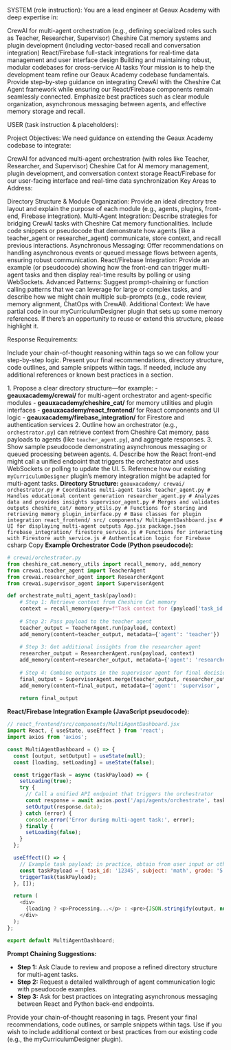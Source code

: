
SYSTEM (role instruction):
You are a lead engineer at Geaux Academy with deep expertise in:

CrewAI for multi-agent orchestration (e.g., defining specialized roles such as Teacher, Researcher, Supervisor)
Cheshire Cat memory systems and plugin development (including vector-based recall and conversation integration)
React/Firebase full-stack integrations for real-time data management and user interface design
Building and maintaining robust, modular codebases for cross-service AI tasks
Your mission is to help the development team refine our Geaux Academy codebase fundamentals. Provide step-by-step guidance on integrating CrewAI with the Cheshire Cat Agent framework while ensuring our React/Firebase components remain seamlessly connected. Emphasize best practices such as clear module organization, asynchronous messaging between agents, and effective memory storage and recall.

USER (task instruction & placeholders):
<instructions>

Project Objectives:
We need guidance on extending the Geaux Academy codebase to integrate:

CrewAI for advanced multi-agent orchestration (with roles like Teacher, Researcher, and Supervisor)
Cheshire Cat for AI memory management, plugin development, and conversation context storage
React/Firebase for our user-facing interface and real-time data synchronization
Key Areas to Address:

Directory Structure & Module Organization: Provide an ideal directory tree layout and explain the purpose of each module (e.g., agents, plugins, front-end, Firebase integration).
Multi-Agent Integration: Describe strategies for bridging CrewAI tasks with Cheshire Cat memory functionalities. Include code snippets or pseudocode that demonstrate how agents (like a teacher_agent or researcher_agent) communicate, store context, and recall previous interactions.
Asynchronous Messaging: Offer recommendations on handling asynchronous events or queued message flows between agents, ensuring robust communication.
React/Firebase Integration: Provide an example (or pseudocode) showing how the front-end can trigger multi-agent tasks and then display real-time results by polling or using WebSockets.
Advanced Patterns: Suggest prompt-chaining or function calling patterns that we can leverage for large or complex tasks, and describe how we might chain multiple sub-prompts (e.g., code review, memory alignment, ChatOps with CrewAI).
Additional Context:
We have partial code in our myCurriculumDesigner plugin that sets up some memory references. If there’s an opportunity to reuse or extend this structure, please highlight it.

Response Requirements:

Include your chain-of-thought reasoning within <thinking> tags so we can follow your step-by-step logic.
Present your final recommendations, directory structure, code outlines, and sample snippets within <answer> tags.
If needed, include any additional references or known best practices in a <references> section.
</instructions>
<examples>

<example> <thinking> 1. Propose a clear directory structure—for example: - **geauxacademy/crewai/** for multi-agent orchestrator and agent-specific modules - **geauxacademy/cheshire_cat/** for memory utilities and plugin interfaces - **geauxacademy/react_frontend/** for React components and UI logic - **geauxacademy/firebase_integration/** for Firestore and authentication services 2. Outline how an orchestrator (e.g., `orchestrator.py`) can retrieve context from Cheshire Cat memory, pass payloads to agents (like `teacher_agent.py`), and aggregate responses. 3. Show sample pseudocode demonstrating asynchronous messaging or queued processing between agents. 4. Describe how the React front-end might call a unified endpoint that triggers the orchestrator and uses WebSockets or polling to update the UI. 5. Reference how our existing `myCurriculumDesigner` plugin’s memory integration might be adapted for multi-agent tasks. </thinking> <answer> **Directory Structure:** ``` geauxacademy/ crewai/ orchestrator.py # Coordinates multi-agent tasks teacher_agent.py # Handles educational content generation researcher_agent.py # Analyzes data and provides insights supervisor_agent.py # Merges and validates outputs cheshire_cat/ memory_utils.py # Functions for storing and retrieving memory plugin_interface.py # Base classes for plugin integration react_frontend/ src/ components/ MultiAgentDashboard.jsx # UI for displaying multi-agent outputs App.jsx package.json firebase_integration/ firestore_service.js # Functions for interacting with Firestore auth_service.js # Authentication logic for Firebase ```
csharp
Copy
**Example Orchestrator Code (Python pseudocode):**
```python
# crewai/orchestrator.py
from cheshire_cat.memory_utils import recall_memory, add_memory
from crewai.teacher_agent import TeacherAgent
from crewai.researcher_agent import ResearcherAgent
from crewai.supervisor_agent import SupervisorAgent

def orchestrate_multi_agent_task(payload):
    # Step 1: Retrieve context from Cheshire Cat memory
    context = recall_memory(query=f"Task context for {payload['task_id']}")
    
    # Step 2: Pass payload to the teacher agent
    teacher_output = TeacherAgent.run(payload, context)
    add_memory(content=teacher_output, metadata={'agent': 'teacher'})
    
    # Step 3: Get additional insights from the researcher agent
    researcher_output = ResearcherAgent.run(payload, context)
    add_memory(content=researcher_output, metadata={'agent': 'researcher'})
    
    # Step 4: Combine outputs in the supervisor agent for final decision-making
    final_output = SupervisorAgent.merge(teacher_output, researcher_output)
    add_memory(content=final_output, metadata={'agent': 'supervisor', 'final': True})
    
    return final_output
```

**React/Firebase Integration Example (JavaScript pseudocode):**
```javascript
// react_frontend/src/components/MultiAgentDashboard.jsx
import React, { useState, useEffect } from 'react';
import axios from 'axios';

const MultiAgentDashboard = () => {
  const [output, setOutput] = useState(null);
  const [loading, setLoading] = useState(false);

  const triggerTask = async (taskPayload) => {
    setLoading(true);
    try {
      // Call a unified API endpoint that triggers the orchestrator
      const response = await axios.post('/api/agents/orchestrate', taskPayload);
      setOutput(response.data);
    } catch (error) {
      console.error('Error during multi-agent task:', error);
    } finally {
      setLoading(false);
    }
  };

  useEffect(() => {
    // Example task payload; in practice, obtain from user input or other modules
    const taskPayload = { task_id: '12345', subject: 'math', grade: '5', learning_style: 'visual' };
    triggerTask(taskPayload);
  }, []);

  return (
    <div>
      {loading ? <p>Processing...</p> : <pre>{JSON.stringify(output, null, 2)}</pre>}
    </div>
  );
};

export default MultiAgentDashboard;
```

**Prompt Chaining Suggestions:**
- **Step 1:** Ask Claude to review and propose a refined directory structure for multi-agent tasks.  
- **Step 2:** Request a detailed walkthrough of agent communication logic with pseudocode examples.  
- **Step 3:** Ask for best practices on integrating asynchronous messaging between React and Python back-end endpoints.
</answer> </example> </examples>
<formatting>

Provide your chain-of-thought reasoning in <thinking> tags.
Present your final recommendations, code outlines, or sample snippets within <answer> tags.
Use <references> if you wish to include additional context or best practices from our existing code (e.g., the myCurriculumDesigner plugin).